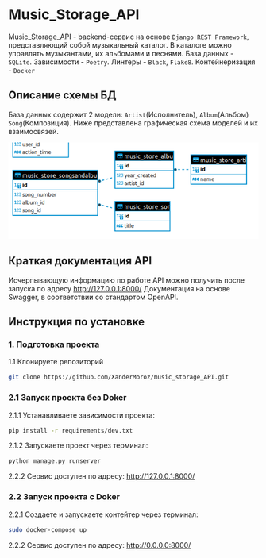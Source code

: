 # Music_Storage_API

Music_Storage_API - backend-сервис на основе `Django REST Framework`, представляющий собой музыкальный каталог. В каталоге можно управлять музыкантами, их альбомами и песнями. 
База данных - `SQLite`. Зависимости - `Poetry`. Линтеры - `Black`, `Flake8`. Контейнеризация - `Docker`

## Описание схемы БД

База данных содержит 2 модели: `Artist`(Исполнитель), `Album`(Альбом) `Song`(Композиция). Ниже представлена графическая схема моделей и их взаимосвязей.

![Screen Shot](extras/erd.png)

## Краткая документация API

Исчерпывающую информацию по работе API можно получить после запуска по адресу http://127.0.0.1:8000/
Документация на основе Swagger, в соответствии со стандартом OpenAPI.

## Инструкция по установке

### 1. Подготовка проекта

1.1 Клонируете репозиторий
```sh
git clone https://github.com/XanderMoroz/music_storage_API.git
```
### 2.1 Запуск проекта без Doker

2.1.1 Устанавливаете зависимости проекта:
```sh
pip install -r requirements/dev.txt
```
2.1.2 Запускаете проект через терминал:
```sh
python manage.py runserver
```
2.2.2 Сервис доступен по адресу: http://127.0.0.1:8000/

### 2.2 Запуск проекта с Doker
2.2.1 Создаете и запускаете контейтер через терминал:
```sh
sudo docker-compose up
```
2.2.2 Сервис доступен по адресу: http://0.0.0.0:8000/
